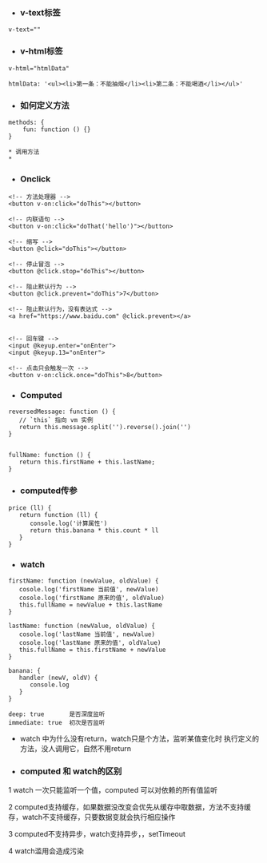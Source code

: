* ### v-text标签

```v-text标签
v-text=""
```



* ### v-html标签

```
v-html="htmlData"

htmlData: '<ul><li>第一条：不能抽烟</li><li>第二条：不能喝酒</li></ul>'
```



* ### 如何定义方法

```
methods: {
	fun: function () {}
}

* 调用方法
* 
```



* ### Onclick

```
<!-- 方法处理器 -->
<button v-on:click="doThis"></button>

<!-- 内联语句 -->
<button v-on:click="doThat('hello')"></button>

<!-- 缩写 -->
<button @click="doThis"></button>

<!-- 停止冒泡 -->
<button @click.stop="doThis"></button>

<!-- 阻止默认行为 -->
<button @click.prevent="doThis">7</button>

<!-- 阻止默认行为，没有表达式 -->
<a href="https://www.baidu.com" @click.prevent></a>


<!-- 回车键 -->
<input @keyup.enter="onEnter">
<input @keyup.13="onEnter">

<!-- 点击只会触发一次 -->
<button v-on:click.once="doThis">8</button>
```



* ### Computed

```
reversedMessage: function () {
   // `this` 指向 vm 实例
   return this.message.split('').reverse().join('')
}


fullName: function () {
   return this.firstName + this.lastName;
}
```



* ### computed传参

```
price (ll) {
   return function (ll) {
      console.log('计算属性')
      return this.banana * this.count * ll
   }
}
```



* ### watch

```
firstName: function (newValue, oldValue) {
   cosole.log('firstName 当前值', newValue)
   cosole.log('firstName 原来的值', oldValue)
   this.fullName = newValue + this.lastName
}

lastName: function (newValue, oldValue) {
   cosole.log('lastName 当前值', newValue)
   cosole.log('lastName 原来的值', oldValue)
   this.fullName = this.firstName + newValue
}

banana: {
   handler (newV, oldV) {
      console.log
   }
}

deep: true       是否深度监听
immediate: true  初次是否监听
```

* watch 中为什么没有return，watch只是个方法，监听某值变化时 执行定义的方法，没人调用它，自然不用return



* ### computed 和 watch的区别

1 watch 一次只能监听一个值，computed 可以对依赖的所有值监听

2 computed支持缓存，如果数据没改变会优先从缓存中取数据，方法不支持缓存，watch不支持缓存，只要数据变就会执行相应操作

3 computed不支持异步，watch支持异步，，setTimeout

4 watch滥用会造成污染